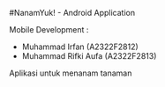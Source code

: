 #NanamYuk! - Android Application

Mobile Development :
- Muhammad Irfan (A2322F2812)
- Muhammad Rifki Aufa (A2322F2813)

Aplikasi untuk menanam tanaman
